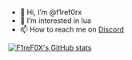 - 👋 Hi, I’m @f1ref0rx
- 👀 I’m interested in lua
- 📫 How to reach me on [Discord](https://discord.io/gliese)

[![F1reF0X's GitHub stats](https://github-readme-stats.vercel.app/api?username=f1ref0rx&theme=radical)](https://github.com/anuraghazra/github-readme-stats)
